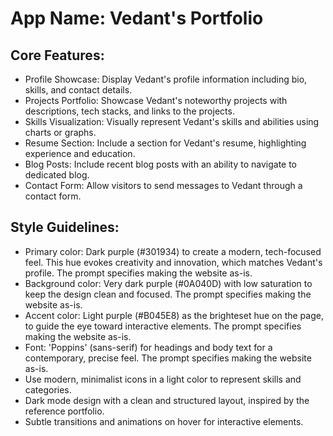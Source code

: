 # **App Name**: Vedant's Portfolio

## Core Features:

- Profile Showcase: Display Vedant's profile information including bio, skills, and contact details.
- Projects Portfolio: Showcase Vedant's noteworthy projects with descriptions, tech stacks, and links to the projects.
- Skills Visualization: Visually represent Vedant's skills and abilities using charts or graphs.
- Resume Section: Include a section for Vedant's resume, highlighting experience and education.
- Blog Posts: Include recent blog posts with an ability to navigate to dedicated blog.
- Contact Form: Allow visitors to send messages to Vedant through a contact form.

## Style Guidelines:

- Primary color: Dark purple (#301934) to create a modern, tech-focused feel. This hue evokes creativity and innovation, which matches Vedant's profile. The prompt specifies making the website as-is.
- Background color: Very dark purple (#0A040D) with low saturation to keep the design clean and focused.  The prompt specifies making the website as-is.
- Accent color: Light purple (#B045E8) as the brighteset hue on the page, to guide the eye toward interactive elements. The prompt specifies making the website as-is.
- Font: 'Poppins' (sans-serif) for headings and body text for a contemporary, precise feel. The prompt specifies making the website as-is.
- Use modern, minimalist icons in a light color to represent skills and categories.
- Dark mode design with a clean and structured layout, inspired by the reference portfolio.
- Subtle transitions and animations on hover for interactive elements.